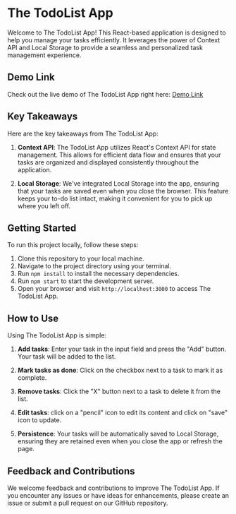 # The TodoList App

Welcome to The TodoList App! This React-based application is designed to help you manage your tasks efficiently. It leverages the power of Context API and Local Storage to provide a seamless and personalized task management experience.

## Demo Link

Check out the live demo of The TodoList App right here: [Demo Link](https://todlist-ds.netlify.app/)

## Key Takeaways

Here are the key takeaways from The TodoList App:

1. **Context API**: The TodoList App utilizes React's Context API for state management. This allows for efficient data flow and ensures that your tasks are organized and displayed consistently throughout the application.

2. **Local Storage**: We've integrated Local Storage into the app, ensuring that your tasks are saved even when you close the browser. This feature keeps your to-do list intact, making it convenient for you to pick up where you left off.

## Getting Started

To run this project locally, follow these steps:

1. Clone this repository to your local machine.
2. Navigate to the project directory using your terminal.
3. Run `npm install` to install the necessary dependencies.
4. Run `npm start` to start the development server.
5. Open your browser and visit `http://localhost:3000` to access The TodoList App.

## How to Use

Using The TodoList App is simple:

1. **Add tasks**: Enter your task in the input field and press the "Add" button. Your task will be added to the list.

2. **Mark tasks as done**: Click on the checkbox next to a task to mark it as complete.

3. **Remove tasks**: Click the "X" button next to a task to delete it from the list.

4. **Edit tasks**: click on a "pencil" icon to edit its content and click on "save" icon to update.

5. **Persistence**: Your tasks will be automatically saved to Local Storage, ensuring they are retained even when you close the app or refresh the page.

## Feedback and Contributions

We welcome feedback and contributions to improve The TodoList App. If you encounter any issues or have ideas for enhancements, please create an issue or submit a pull request on our GitHub repository.
